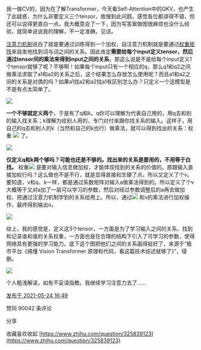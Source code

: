 我一做CV的，因为在了解Transformer，今天看Self-Attention中的QKV，也产生了此疑惑，为什么非要定义三个tensor，故搜到此问题。感觉各位都讲得不错，但还可以说得更直白一点。我大概意会了一下，因为写答案做图很麻烦也没什么经验，就简单说说我的理解，不一定准确，见谅。

[注意力机制](https://www.zhihu.com/search?q=%E6%B3%A8%E6%84%8F%E5%8A%9B%E6%9C%BA%E5%88%B6&search_source=Entity&hybrid_search_source=Entity&hybrid_search_extra=%7B%22sourceType%22%3A%22answer%22%2C%22sourceId%22%3A1903376265%7D)说白了就是要通过训练得到一个加权，自注意力机制就是要通过[权重矩阵](https://www.zhihu.com/search?q=%E6%9D%83%E9%87%8D%E7%9F%A9%E9%98%B5&search_source=Entity&hybrid_search_source=Entity&hybrid_search_extra=%7B%22sourceType%22%3A%22answer%22%2C%22sourceId%22%3A1903376265%7D)来自发地找到词与词之间的关系。因此肯定**需要给每个input定义tensor，然后通过tensor间的乘法来得到input之间的关系**。那这么说是不是给每个input定义1个tensor就够了呢？不够啊！如果每个input只有一个相应的q，那么q1和q2之间做乘法求取了a1和a2的关系之后，这个结果怎么存放怎么使用呢？而且a1和a2之间的关系是对偶的吗？如果a1找a2和a2找a1有区别怎么办？只定义一个这模型是不是有点太简单了。

![](https://pic1.zhimg.com/80/v2-84af4ab944403dd9cf55065c6975daef_1440w.jpg?source=1940ef5c)

**一个不够就定义两个**，于是有了q和k。q你可以理解为代表自己用的，用q去和别的输入找关系；k理解为给别人用的，专门对付来跟你找关系的输入。这样子，用自己的q去和别人的k（当然和自己的k也行）做乘法，就可以得到找出的关系：权重 ![](https://www.zhihu.com/equation?tex=%5Calpha)
 了。

![](https://pic3.zhimg.com/80/v2-cc36389a87417b912773d59a6ea16a4f_1440w.jpg?source=1940ef5c)

**仅定义q和k两个够吗？可能也还是不够的。找出来的关系是要用的，不用等于白找。** 权重![](https://www.zhihu.com/equation?tex=%5Calpha)
 是要对输入信息做加权，才能体现找到的关系的价值的。那跟输入直接加权行吗？这么做也不是不行，就是显得直接和生硬了点。所以又定义了个v。要知道，v和q、k一样，都是通过系数矩阵对输入a做乘法得到的。所以定义了个v大概等于又对a加了一层可以学习的参数，然后对经过参数调整后的a再去做加权、把通过注意力机制学到的关系给用上。所以，通过![](https://www.zhihu.com/equation?tex=%5Calpha)
 和v的乘法进行加权操作，最终得到输出o。

![](https://pica.zhimg.com/80/v2-ae715ad5e2dbb03a145ccb5f5079b52b_1440w.jpg?source=1940ef5c)

综上，我的感觉是，定义这3个tensor，一方面是为了学习输入之间的关系、找到和记录谁和谁的关系权重，一方面也是在合理的结构下引入了可学习的参数，使得网络具有更强的学习能力。底下这个图把他们之间的关系画得挺好了，来源于“极市平台《搞懂 Vision Transformer 原理和代码，看这篇技术综述就够了》”，侵删。

![](https://pic3.zhimg.com/80/v2-3c22977a18e1a94e58e8136fe2fac493_1440w.jpg?source=1940ef5c)

个人粗浅解读，如有不妥请指教。我继续学习注意力去了……

[发布于 2021-05-24 16:49](//www.zhihu.com/question/325839123/answer/1903376265)

​赞同 900​​42 条评论

​分享

​收藏​喜欢收起​ 
 [https://www.zhihu.com/question/325839123](https://www.zhihu.com/question/325839123)